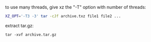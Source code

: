 to use many threads, give xz the "-T" option with number of threads:
```bash
XZ_OPT='-T3 -3' tar -cJf archive.txz file1 file2 ...
```

extract tar.gz:
```
tar -xvf archive.tar.gz
```

